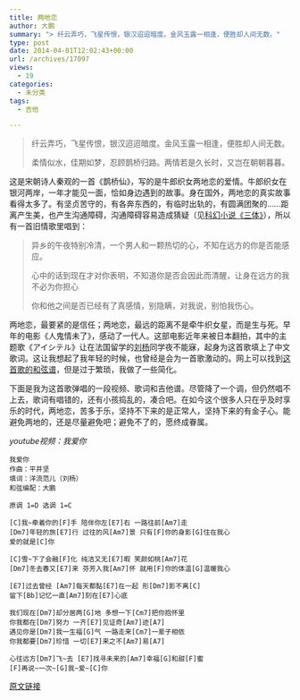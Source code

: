 ```yaml
---
title: 两地恋
author: 大鹏
summary: "> 纤云弄巧，飞星传恨，银汉迢迢暗度。金风玉露一相逢，便胜却人间无数。"
type: post
date: 2014-04-01T12:02:43+00:00
url: /archives/17097
views:
  - 19
categories:
  - 未分类
tags:
  - 吉他

---
```

> 纤云弄巧，飞星传恨，银汉迢迢暗度。金风玉露一相逢，便胜却人间无数。
> 
> 柔情似水，佳期如梦，忍顾鹊桥归路。两情若是久长时，又岂在朝朝暮暮。

这是宋朝诗人秦观的一首《鹊桥仙》，写的是牛郎织女两地恋的爱情。牛郎织女在银河两岸，一年才能见一面，恰如身边遇到的故事。身在国外，两地恋的真实故事看得太多了。有坚贞苦守的，有各奔东西的，有临时出轨的，有圆满团聚的……距离产生美，也产生沟通障碍，沟通障碍容易造成猜疑（见[科幻小说《三体》][1]），所以有一首旧情歌里唱到：

> 异乡的午夜特别冷清，一个男人和一颗热切的心，不知在远方的你是否能感应。
> 
> 心中的话到现在才对你表明，不知道你是否会因此而清醒，让身在远方的我不必为你担心
> 
> 你和他之间是否已经有了真感情，别隐瞒，对我说，别怕我伤心。

两地恋，最要紧的是信任；两地恋，最远的距离不是牵牛织女星，而是生与死。早年的电影《人鬼情未了》，感动了一代人。这部电影近年来被日本翻拍，其中的主题歌《アイシテル》让在法国留学的[刘杨][2]同学夜不能寐，起身为这首歌填上了中文歌词。这让我想起了我年轻的时候，也曾经是会为一首歌激动的。网上可以找到[这首歌的和弦谱][3]，但是过于繁琐，我做了一些简化。

下面是我为这首歌弹唱的一段视频、歌词和吉他谱。尽管降了一个调，但仍然唱不上去，歌词有唱错的，还有小孩捣乱的，凑合吧。在如今这个很多人只在乎及时享乐的时代，两地恋，苦多于乐，坚持不下来的是正常人，坚持下来的有金子心。能避免两地的，还是尽量避免吧；避免不了的，愿终成眷属。



_youtube视频：我爱你_

    我爱你
    作曲：平井坚
    填词：洋流范儿（刘杨）
    和弦编配：大鹏
    
    原调 1=D 选调 1=C
    
    [C]我~牵着你的[F]手 陪伴你左[E7]右 一路往前[Am7]走
    [Dm7]年轻的旅[E7]行 过往的风[Am7]景 只有[F]你的身影[G]住在我心
    爱的就是[C]你
    
    [C]雪~下了会融[F]化 纯洁又无[E7]暇 笑颜如桃[Am7]花
    [Dm7]冬去春又[E7]来 芬芳入我[Am7]怀 就用[F]你的体温[G]温暖我心
    
    [E7]过去曾经 [Am7]每天都黏[E7]在一起 形[Dm7]影不离[C]   
    留下[Bb]记忆一直[Am7]刻在[E7]心底
    
    我们现在[Dm7]却分居两[G]地 多想一下[Cm7]把你抱怀里
    你我都在[Dm7]努力 一齐[E7]见证奇[Am7]迹[A7]
    遇见你是[Dm7]我一生福[G]气 一路走来[Cm7]一辈子相依
    你我都要[Dm7]珍惜 一切[E7]来之不[Am7]易[A7]
    
    心往远方[Dm7]飞~去 [E7]找寻未来的[Am7]幸福[G]和甜[F]蜜
    [F]再说~一次~[G]我~爱~[C]你

 [1]: http://pzhao.org/archives/13483
 [2]: http://yangliufr.com/2014/03/12/lyric-i-love-you-by-yang-liu/
 [3]: http://music.j-total.net/data/027hi/006_hirai_ken/023.html

[原文链接](http://dapengde.com/archives/17097)

